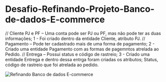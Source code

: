 # Desafio-Refinando-Projeto-Banco-de-dados-E-commerce

// Cliente PJ e PF – Uma conta pode ser PJ ou PF, mas não pode ter as duas informações;
1 - Foi criado dentro da entidade Cliente, atributo PJ.
// Pagamento – Pode ter cadastrado mais de uma forma de pagamento;
2 - Criado uma entidade Pagamento com as formas de pagemntos atrelada ao Pedido.
// Entrega – Possui status e código de rastreio;
3 - Criado uma entidade Entrega e dentro dessa entrga foram criadas os atributos; Status, código de rastreio que foi atrelada ao pedido. 

![Refinando Banco de dados E-commerce](https://github.com/user-attachments/assets/56319cfe-7e8b-4949-8e55-92fffaf4144c)




